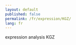```yaml
---
layout: default
published: false
permalink: /fr/expression/KGZ/
lang: fr
---
```


expression analysis KGZ
